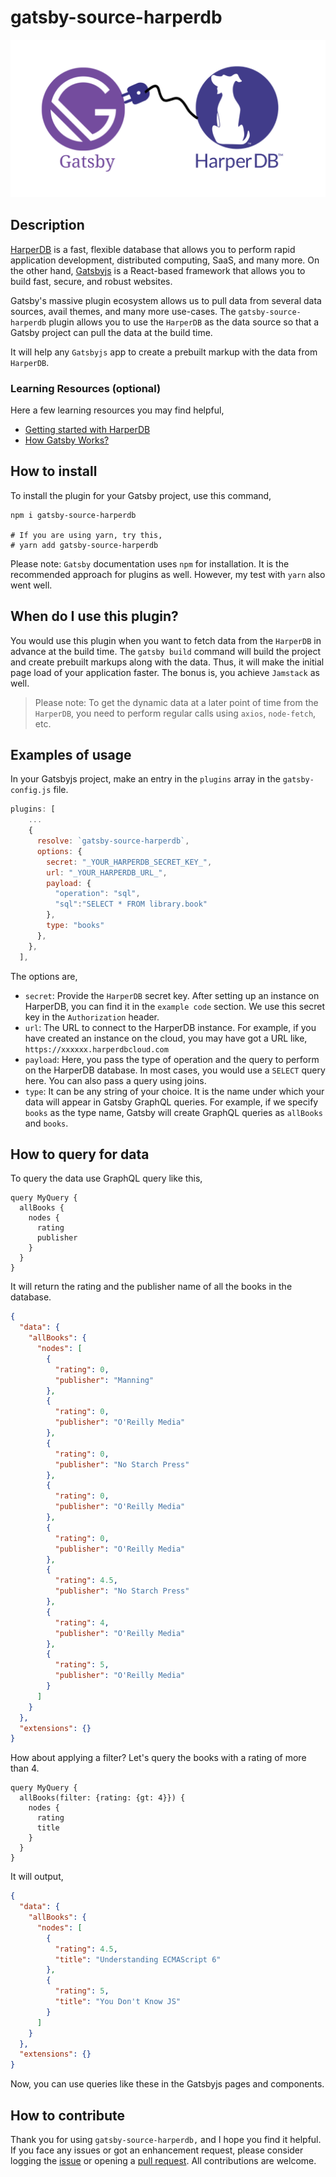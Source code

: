 # gatsby-source-harperdb

<p align="center">
    <img src="./social.png" alt="social">
</p>

## Description

[HarperDB](https://harperdb.io/) is a fast, flexible database that allows you to perform rapid application development, distributed computing, SaaS, and many more. On the other hand, [Gatsbyjs](https://www.gatsbyjs.com/) is a React-based framework that allows you to build fast, secure, and robust websites.

Gatsby's massive plugin ecosystem allows us to pull data from several data sources, avail themes, and many more use-cases. The `gatsby-source-harperdb` plugin allows you to use the `HarperDB` as the data source so that a Gatsby project can pull the data at the build time.

It will help any `Gatsbyjs` app to create a prebuilt markup with the data from `HarperDB`.

### Learning Resources (optional)

Here a few learning resources you may find helpful,

- [Getting started with HarperDB](https://studio.harperdb.io/sign-up)
- [How Gatsby Works?](https://www.gatsbyjs.com/how-it-works/)

## How to install

To install the plugin for your Gatsby project, use this command,

```shell
npm i gatsby-source-harperdb

# If you are using yarn, try this,
# yarn add gatsby-source-harperdb
```

Please note: `Gatsby` documentation uses `npm` for installation. It is the recommended approach for plugins as well. However, my test with `yarn` also went well.
## When do I use this plugin?

You would use this plugin when you want to fetch data from the `HarperDB` in advance at the build time. The `gatsby build` command will build the project and create prebuilt markups along with the data. Thus, it will make the initial page load of your application faster. The bonus is, you achieve `Jamstack` as well.

> Please note: To get the dynamic data at a later point of time from the `HarperDB`, you need to perform regular calls using `axios`, `node-fetch`, etc.
## Examples of usage
In your Gatsbyjs project, make an entry in the `plugins` array in the `gatsby-config.js` file.

```js
plugins: [
    ...
    {
      resolve: `gatsby-source-harperdb`,
      options: {
        secret: "_YOUR_HARPERDB_SECRET_KEY_",
        url: "_YOUR_HARPERDB_URL_",
        payload: {
          "operation": "sql",
          "sql":"SELECT * FROM library.book"
        },
        type: "books"
      },
    },
  ],
```
The options are,
- `secret`: Provide the `HarperDB` secret key. After setting up an instance on HarperDB, you can find it in the `example code` section. We use this secret key in the `Authorization` header.
- `url`: The URL to connect to the HarperDB instance. For example, if you have created an instance on the cloud, you may have got a URL like, `https://xxxxxx.harperdbcloud.com`
- `payload`: Here, you pass the type of operation and the query to perform on the HarperDB database. In most cases, you would use a `SELECT` query here. You can also pass a query using joins.
- `type`: It can be any string of your choice. It is the name under which your data will appear in Gatsby GraphQL queries. For example, if we specify `books` as the type name, Gatsby will create GraphQL queries as `allBooks` and `books`.

## How to query for data

To query the data use GraphQL query like this,

```gql
query MyQuery {
  allBooks {
    nodes {
      rating
      publisher
    }
  }
}
```
It will return the rating and the publisher name of all the books in the database.

```json
{
  "data": {
    "allBooks": {
      "nodes": [
        {
          "rating": 0,
          "publisher": "Manning"
        },
        {
          "rating": 0,
          "publisher": "O'Reilly Media"
        },
        {
          "rating": 0,
          "publisher": "No Starch Press"
        },
        {
          "rating": 0,
          "publisher": "O'Reilly Media"
        },
        {
          "rating": 0,
          "publisher": "O'Reilly Media"
        },
        {
          "rating": 4.5,
          "publisher": "No Starch Press"
        },
        {
          "rating": 4,
          "publisher": "O'Reilly Media"
        },
        {
          "rating": 5,
          "publisher": "O'Reilly Media"
        }
      ]
    }
  },
  "extensions": {}
}
```
How about applying a filter? Let's query the books with a rating of more than 4.

```gql
query MyQuery {
  allBooks(filter: {rating: {gt: 4}}) {
    nodes {
      rating
      title
    }
  }
}
```
It will output,

```json
{
  "data": {
    "allBooks": {
      "nodes": [
        {
          "rating": 4.5,
          "title": "Understanding ECMAScript 6"
        },
        {
          "rating": 5,
          "title": "You Don't Know JS"
        }
      ]
    }
  },
  "extensions": {}
}
```
Now, you can use queries like these in the Gatsbyjs pages and components.
## How to contribute

Thank you for using `gatsby-source-harperdb,` and I hope you find it helpful. If you face any issues or got an enhancement request, please consider logging the [issue](https://github.com/atapas/gatsby-source-harperdb/issues) or opening a [pull request](https://github.com/atapas/gatsby-source-harperdb/pulls). All contributions are welcome.